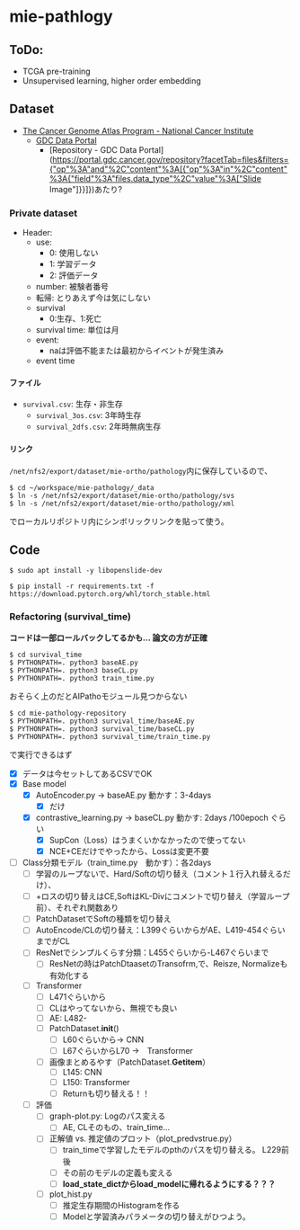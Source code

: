 # mie-pathlogy

## ToDo:
- TCGA pre-training
- Unsupervised learning, higher order embedding


## Dataset
- [The Cancer Genome Atlas Program - National Cancer Institute](https://www.cancer.gov/about-nci/organization/ccg/research/structural-genomics/tcga)
    - [GDC Data Portal](https://gdc.cancer.gov/access-data/gdc-data-portal)
        - [Repository - GDC Data Portal](https://portal.gdc.cancer.gov/repository?facetTab=files&filters={"op"%3A"and"%2C"content"%3A[{"op"%3A"in"%2C"content"%3A{"field"%3A"files.data_type"%2C"value"%3A["Slide Image"]}}]})あたり?

### Private dataset
- Header:
    - use:
        - 0: 使用しない
        - 1: 学習データ
        - 2: 評価データ
    - number: 被験者番号
    - 転帰: とりあえず今は気にしない
    - survival
        - 0:生存、1:死亡
    - survival time: 単位は月
    - event:
        - naは評価不能または最初からイベントが発生済み
    - event time

#### ファイル
- `survival.csv`: 生存・非生存
    - `survival_3os.csv`: 3年時生存
    - `survival_2dfs.csv`: 2年時無病生存


#### リンク
`/net/nfs2/export/dataset/mie-ortho/pathology`内に保存しているので、
```shell-session
$ cd ~/workspace/mie-pathology/_data
$ ln -s /net/nfs2/export/dataset/mie-ortho/pathology/svs
$ ln -s /net/nfs2/export/dataset/mie-ortho/pathology/xml
```
でローカルリポジトリ内にシンボリックリンクを貼って使う。

## Code

```shell-session
$ sudo apt install -y libopenslide-dev
```

```shell-session
$ pip install -r requirements.txt -f https://download.pytorch.org/whl/torch_stable.html
```

### Refactoring (survival_time)
**コードは一部ロールバックしてるかも… 論文の方が正確**

```shell
$ cd survival_time
$ PYTHONPATH=. python3 baseAE.py
$ PYTHONPATH=. python3 baseCL.py
$ PYTHONPATH=. python3 train_time.py
```

おそらく上のだとAIPathoモジュール見つからない
```shell
$ cd mie-pathology-repository
$ PYTHONPATH=. python3 survival_time/baseAE.py
$ PYTHONPATH=. python3 survival_time/baseCL.py
$ PYTHONPATH=. python3 survival_time/train_time.py
```
で実行できるはず

- [x] データは今セットしてあるCSVでOK
- [x] Base model
    - [x] AutoEncoder.py -> baseAE.py 動かす：3-4days
        - [x] だけ
    - [x] contrastive_learning.py -> baseCL.py 動かす:  2days /100epoch ぐらい
        - [x] SupCon（Loss）はうまくいかなかったので使ってない
        - [x] NCE+CEだけでやったから、Lossは変更不要
- [ ] Class分類モデル（train_time.py　動かす）：各2days
    - [ ] 学習のループないで、Hard/Softの切り替え（コメント１行入れ替えるだけ）、
    - [ ] +ロスの切り替えはCE,SoftはKL-Divにコメントで切り替え（学習ループ前）、それぞれ関数あり
    - [ ] PatchDatasetでSoftの種類を切り替え
    - [ ] AutoEncode/CLの切り替え：L399ぐらいからがAE、L419-454ぐらいまでがCL
    - [ ] ResNetでシンプルくらす分類：L455ぐらいから-L467ぐらいまで
        - [ ] ResNetの時はPatchDtaasetのTransofrm,で、Reisze, Normalizeも有効化する
    - [ ] Transformer
        - [ ] L471ぐらいから
        - [ ] CLはやってないから、無視でも良い
        - [ ] AE: L482-
        - [ ] PatchDataset.__init__()
            - [ ] L60ぐらいから→ CNN
            - [ ] L67ぐらいからL70 →　Transformer
        - [ ] 画像まとめるやす（PatchDataset.__Getitem__）
            - [ ] L145: CNN
            - [ ] L150: Transformer
            - [ ] Returnも切り替える！！
    - [ ] 評価
        - [ ] graph-plot.py: Logのパス変える
            - [ ] AE, CLそのもの、train_time…
        - [ ] 正解値 vs. 推定値のプロット（plot_predvstrue.py）
            - [ ] train_timeで学習したモデルのpthのパスを切り替える。 L229前後
            - [ ] その前のモデルの定義も変える
            - [ ] **load_state_dictからload_modelに帰れるようにする？？？**
        - [ ] plot_hist.py
            - [ ] 推定生存期間のHistogramを作る
            - [ ] Modelと学習済みパラメータの切り替えがひつよう。
